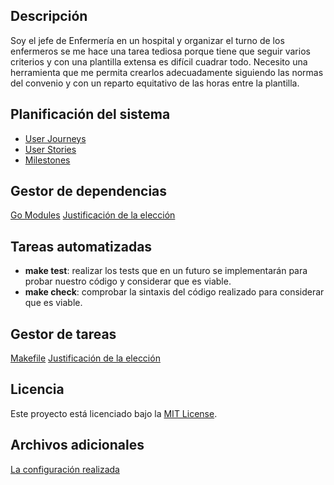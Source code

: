 ## Descripción

Soy el jefe de Enfermería en un hospital y organizar el turno de los enfermeros se me hace una tarea tediosa porque tiene que seguir varios criterios y con una plantilla extensa es difícil cuadrar todo. Necesito una herramienta que me permita crearlos adecuadamente siguiendo las normas del convenio y con un reparto equitativo de las horas entre la plantilla.

## Planificación del sistema
- [User Journeys](docs/user_journey.md)
- [User Stories](docs/user_stories.md)
- [Milestones](docs/milestones.md)

## Gestor de dependencias
[Go Modules](go.mod)
[Justificación de la elección](docs/gestor_dependencias.md)

## Tareas automatizadas
- **make test**: realizar los tests que en un futuro se implementarán para probar nuestro código y considerar que es viable.
- **make check**: comprobar la sintaxis del código realizado para considerar que es viable.
  
## Gestor de tareas
[Makefile](Makefile)
[Justificación de la elección](docs/gestor_tareas.md)

## Licencia

Este proyecto está licenciado bajo la [MIT License](./LICENSE).

## Archivos adicionales

[La configuración realizada](./configuracion.md)


